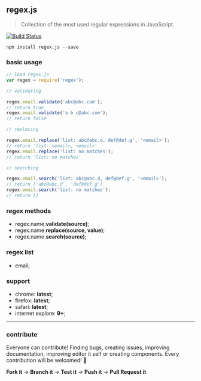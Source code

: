 ## regex.js

> Collection of the most used regular expressions in JavaScript.

[![Build Status](https://travis-ci.org/evandroeisinger/regex.js.svg?branch=master)](https://travis-ci.org/evandroeisinger/regex.js)

```shell
npm install regex.js --save
```

### basic usage
```javascript
// load regex.js
var regex = require('regex');

// validating

regex.email.validate('abc@abc.com');
// return true
regex.email.validate('a b c@abc.com');
// return false

// replacing

regex.email.replace('list: abc@abc.d, def@def.g', '<email>');
// return 'list: <email>, <email>'
regex.email.replace('list: no matches');
// return 'list: no matches'

// searching

regex.email.search('list: abc@abc.d, def@def.g', '<email>');
// return ['abc@abc.d', 'def@def.g']
regex.email.search('list: no matches');
// return []

```

### regex methods
- regex.name.**validate(source)**;
- regex.name.**replace(source, value)**;
- regex.name.**search(source)**;

### regex list
- email;

### support
- chrome: **latest**;
- firefox: **latest**;
- safari: **latest**;
- internet explore: **9+**;

---
### contribute
Everyone can contribute! Finding bugs, creating issues, improving documentation, improving editor it self or creating components.
Every contribution will be welcomed! :santa:

**Fork it** -> **Branch it** -> **Test it** -> **Push it** -> **Pull Request it**
